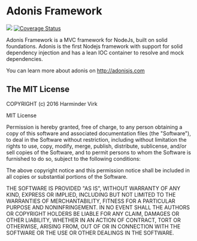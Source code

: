 # Adonis Framework

![](https://img.shields.io/travis/adonisjs/adonis-framework.svg)
[![Coverage Status](https://coveralls.io/repos/adonisjs/adonis-framework/badge.svg?branch=master&service=github)](https://coveralls.io/github/adonisjs/adonis-framework?branch=master)

Adonis Framework is a MVC framework for NodeJs, built on solid foundations. Adonis is the first Nodejs framework with support for solid dependency injection and has a lean IOC container to resolve and mock dependencies.

You can learn more about adonis on http://adonisjs.com

## The MIT License

COPYRIGHT (c) 2016 Harminder Virk

MIT License

Permission is hereby granted, free of charge, to any person obtaining
a copy of this software and associated documentation files (the
"Software"), to deal in the Software without restriction, including
without limitation the rights to use, copy, modify, merge, publish,
distribute, sublicense, and/or sell copies of the Software, and to
permit persons to whom the Software is furnished to do so, subject to
the following conditions:

The above copyright notice and this permission notice shall be
included in all copies or substantial portions of the Software.

THE SOFTWARE IS PROVIDED "AS IS", WITHOUT WARRANTY OF ANY KIND,
EXPRESS OR IMPLIED, INCLUDING BUT NOT LIMITED TO THE WARRANTIES OF
MERCHANTABILITY, FITNESS FOR A PARTICULAR PURPOSE AND
NONINFRINGEMENT. IN NO EVENT SHALL THE AUTHORS OR COPYRIGHT HOLDERS BE
LIABLE FOR ANY CLAIM, DAMAGES OR OTHER LIABILITY, WHETHER IN AN ACTION
OF CONTRACT, TORT OR OTHERWISE, ARISING FROM, OUT OF OR IN CONNECTION
WITH THE SOFTWARE OR THE USE OR OTHER DEALINGS IN THE SOFTWARE.
